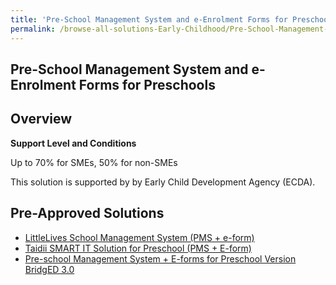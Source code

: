 ```yaml
---
title: 'Pre-School Management System and e-Enrolment Forms for Preschools'
permalink: /browse-all-solutions-Early-Childhood/Pre-School-Management-System-and-e-Enrolment-Forms-for-Preschools
---
```


## Pre-School Management System and e-Enrolment Forms for Preschools
## Overview

**Support Level and Conditions**

Up to 70% for SMEs, 50% for non-SMEs

This solution is supported by by Early Child Development Agency (ECDA).

## Pre-Approved Solutions

- <a href='/productivity-solutions-grant/solutionrepo/solution2564' target='_blank'>LittleLives School Management System (PMS + e-form)</a><br>
- <a href='/productivity-solutions-grant/solutionrepo/solution2600' target='_blank'>Taidii SMART IT Solution for Preschool (PMS + E-form)</a><br>
- <a href='/productivity-solutions-grant/solutionrepo/solution2688' target='_blank'>Pre-school Management System + E-forms for Preschool Version BridgED 3.0</a><br>
